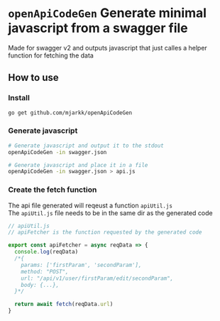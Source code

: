# `openApiCodeGen` Generate minimal javascript from a swagger file
Made for swagger v2 and outputs javascript that just calles a helper function for fetching the data 

## How to use

### Install
```sh
go get github.com/mjarkk/openApiCodeGen
```

### Generate javascript
```sh 
# Generate javascript and output it to the stdout
openApiCodeGen -in swagger.json

# Generate javascript and place it in a file
openApiCodeGen -in swagger.json > api.js
```

### Create the fetch function 
The api file generated will reqeust a function `apiUtil.js`  
The `apiUtil.js` file needs to be in the same dir as the generated code  
```js
// apiUtil.js
// apiFetcher is the function requested by the generated code

export const apiFetcher = async reqData => {
  console.log(reqData)
  /*{
    params: ['firstParam', 'secondParam'],
    method: "POST",
    url: "/api/v1/user/firstParam/edit/secondParam",
    body: {...},
  }*/

  return await fetch(reqData.url)
}
```
